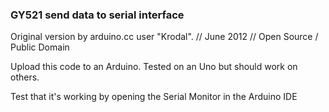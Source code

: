 ### GY521 send data to serial interface
Original version by arduino.cc user "Krodal".
// June 2012
// Open Source / Public Domain



Upload this code to an Arduino. Tested on an Uno but should work on others. 

Test that it's working by opening the Serial Monitor in the Arduino IDE